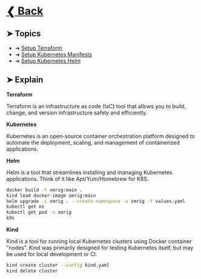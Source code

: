 # [❮ Back](https://github.com/lpsm-dev/docker-crypto-miner)

## ➤ Topics

* ➔ [Setup Terraform](./terraform)
* ➔ [Setup Kubernetes Manifests](./kubernetes/manifests)
* ➔ [Setup Kubernetes Helm](./kubernetes/helm)

## ➤ Explain

**Terraform**

Terraform is an infrastructure as code (IaC) tool that allows you to build, change, and version infrastructure safely and efficiently.

**Kubernetes**

Kubernetes is an open-source container orchestration platform designed to automate the deployment, scaling, and management of containerized applications.

**Helm**

Helm is a tool that streamlines installing and managing Kubernetes applications. Think of it like Apt/Yum/Homebrew for K8S.

```bash
docker build -t xmrig:main .
kind load docker-image xmrig:main
helm upgrade -i xmrig . --create-namespace -n xmrig -f values.yaml
kubectl get ns
kubectl get pod -n xmrig
k9s
```

**Kind**

Kind is a tool for running local Kubernetes clusters using Docker container “nodes”. Kind was primarily designed for testing Kubernetes itself, but may be used for local development or CI.

```bash
kind create cluster --config kind.yaml
kind delete cluster
```
